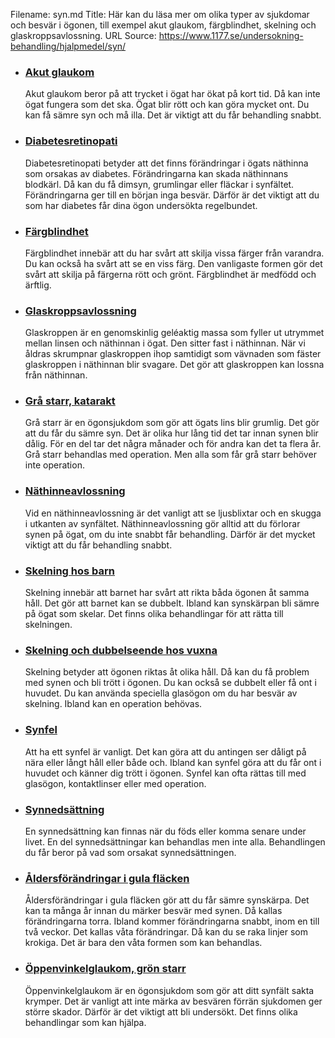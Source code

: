 Filename: syn.md
Title: Här kan du läsa mer om olika typer av sjukdomar och besvär i ögonen, till exempel akut glaukom, färgblindhet, skelning och glaskroppsavlossning.
URL Source: https://www.1177.se/undersokning-behandling/hjalpmedel/syn/

*   ### [Akut glaukom](https://www.1177.se/sjukdomar--besvar/ogon-oron-nasa-och-hals/syn/akut-glaukom/)
    
    Akut glaukom beror på att trycket i ögat har ökat på kort tid. Då kan inte ögat fungera som det ska. Ögat blir rött och kan göra mycket ont. Du kan få sämre syn och må illa. Det är viktigt att du får behandling snabbt.
    
*   ### [Diabetesretinopati](https://www.1177.se/sjukdomar--besvar/ogon-oron-nasa-och-hals/syn/diabetesretinopati/)
    
    Diabetesretinopati betyder att det finns förändringar i ögats näthinna som orsakas av diabetes. Förändringarna kan skada näthinnans blodkärl. Då kan du få dimsyn, grumlingar eller fläckar i synfältet. Förändringarna ger till en början inga besvär. Därför är det viktigt att du som har diabetes får dina ögon undersökta regelbundet.
    
*   ### [Färgblindhet](https://www.1177.se/sjukdomar--besvar/ogon-oron-nasa-och-hals/syn/fargblindhet/)
    
    Färgblindhet innebär att du har svårt att skilja vissa färger från varandra. Du kan också ha svårt att se en viss färg. Den vanligaste formen gör det svårt att skilja på färgerna rött och grönt. Färgblindhet är medfödd och ärftlig.
    
*   ### [Glaskroppsavlossning](https://www.1177.se/sjukdomar--besvar/ogon-oron-nasa-och-hals/syn/glaskroppsavlossning/)
    
    Glaskroppen är en genomskinlig geléaktig massa som fyller ut utrymmet mellan linsen och näthinnan i ögat. Den sitter fast i näthinnan. När vi åldras skrumpnar glaskroppen ihop samtidigt som vävnaden som fäster glaskroppen i näthinnan blir svagare. Det gör att glaskroppen kan lossna från näthinnan.
    
*   ### [Grå starr, katarakt](https://www.1177.se/sjukdomar--besvar/ogon-oron-nasa-och-hals/syn/gra-starr-katarakt/)
    
    Grå starr är en ögonsjukdom som gör att ögats lins blir grumlig. Det gör att du får du sämre syn. Det är olika hur lång tid det tar innan synen blir dålig. För en del tar det några månader och för andra kan det ta flera år. Grå starr behandlas med operation. Men alla som får grå starr behöver inte operation.
    
*   ### [Näthinneavlossning](https://www.1177.se/sjukdomar--besvar/ogon-oron-nasa-och-hals/syn/nathinneavlossning/)
    
    Vid en näthinneavlossning är det vanligt att se ljusblixtar och en skugga i utkanten av synfältet. Näthinneavlossning gör alltid att du förlorar synen på ögat, om du inte snabbt får behandling. Därför är det mycket viktigt att du får behandling snabbt.
    
*   ### [Skelning hos barn](https://www.1177.se/sjukdomar--besvar/ogon-oron-nasa-och-hals/syn/skelning-hos-barn/)
    
    Skelning innebär att barnet har svårt att rikta båda ögonen åt samma håll. Det gör att barnet kan se dubbelt. Ibland kan synskärpan bli sämre på ögat som skelar. Det finns olika behandlingar för att rätta till skelningen.
    
*   ### [Skelning och dubbelseende hos vuxna](https://www.1177.se/sjukdomar--besvar/ogon-oron-nasa-och-hals/syn/skelning-och-dubbelseende-hos-vuxna/)
    
    Skelning betyder att ögonen riktas åt olika håll. Då kan du få problem med synen och bli trött i ögonen. Du kan också se dubbelt eller få ont i huvudet. Du kan använda speciella glasögon om du har besvär av skelning. Ibland kan en operation behövas.
    
*   ### [Synfel](https://www.1177.se/sjukdomar--besvar/ogon-oron-nasa-och-hals/syn/synfel/)
    
    Att ha ett synfel är vanligt. Det kan göra att du antingen ser dåligt på nära eller långt håll eller både och. Ibland kan synfel göra att du får ont i huvudet och känner dig trött i ögonen. Synfel kan ofta rättas till med glasögon, kontaktlinser eller med operation.
    
*   ### [Synnedsättning](https://www.1177.se/sjukdomar--besvar/ogon-oron-nasa-och-hals/syn/synnedsattning/)
    
    En synnedsättning kan finnas när du föds eller komma senare under livet. En del synnedsättningar kan behandlas men inte alla. Behandlingen du får beror på vad som orsakat synnedsättningen.
    
*   ### [Åldersförändringar i gula fläcken](https://www.1177.se/sjukdomar--besvar/ogon-oron-nasa-och-hals/syn/aldersforandringar-i-gula-flacken/)
    
    Åldersförändringar i gula fläcken gör att du får sämre synskärpa. Det kan ta många år innan du märker besvär med synen. Då kallas förändringarna torra. Ibland kommer förändringarna snabbt, inom en till två veckor. Det kallas våta förändringar. Då kan du se raka linjer som krokiga. Det är bara den våta formen som kan behandlas.
    
*   ### [Öppenvinkelglaukom, grön starr](https://www.1177.se/sjukdomar--besvar/ogon-oron-nasa-och-hals/syn/oppenvinkelglaukom-gron-starr/)
    
    Öppenvinkelglaukom är en ögonsjukdom som gör att ditt synfält sakta krymper. Det är vanligt att inte märka av besvären förrän sjukdomen ger större skador. Därför är det viktigt att bli undersökt. Det finns olika behandlingar som kan hjälpa.